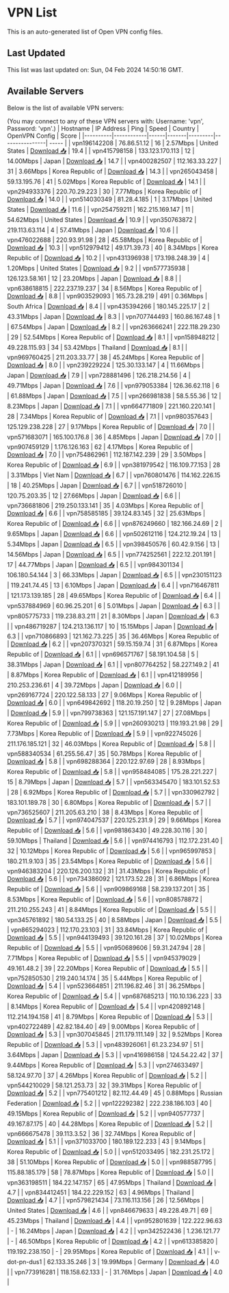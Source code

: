 # VPN List

This is an auto-generated list of Open VPN config files.

## Last Updated

This list was last updated on: Sun, 04 Feb 2024 14:50:16 GMT.

## Available Servers

Below is the list of available VPN servers:

(You may connect to any of these VPN servers with: Username: 'vpn', Password: 'vpn'.)
| Hostname | IP Address | Ping | Speed | Country | OpenVPN Config | Score |
|----------|------------|------|-------|---------|----------------| ----- |
| vpn196142208 | 76.86.51.12 | 16 | 2.57Mbps | United States | [Download 📥](./configs/server_0_US.ovpn) | 19.4 |
| vpn415798158 | 133.123.170.113 | 12 | 14.00Mbps | Japan | [Download 📥](./configs/server_1_JP.ovpn) | 14.7 |
| vpn400282507 | 112.163.33.227 | 31 | 3.66Mbps | Korea Republic of | [Download 📥](./configs/server_2_KR.ovpn) | 14.3 |
| vpn265043458 | 59.13.195.76 | 41 | 5.02Mbps | Korea Republic of | [Download 📥](./configs/server_3_KR.ovpn) | 14.1 |
| vpn294933376 | 220.70.29.223 | 30 | 7.77Mbps | Korea Republic of | [Download 📥](./configs/server_4_KR.ovpn) | 14.0 |
| vpn514030349 | 81.28.4.185 | 1 | 3.17Mbps | United States | [Download 📥](./configs/server_5_US.ovpn) | 11.6 |
| vpn254759211 | 162.215.169.147 | 11 | 54.62Mbps | United States | [Download 📥](./configs/server_6_US.ovpn) | 10.9 |
| vpn350763872 | 219.113.63.114 | 4 | 57.41Mbps | Japan | [Download 📥](./configs/server_7_JP.ovpn) | 10.6 |
| vpn476022688 | 220.93.91.98 | 28 | 45.58Mbps | Korea Republic of | [Download 📥](./configs/server_8_KR.ovpn) | 10.3 |
| vpn512979412 | 49.171.39.73 | 40 | 8.34Mbps | Korea Republic of | [Download 📥](./configs/server_9_KR.ovpn) | 10.2 |
| vpn431396938 | 173.198.248.39 | 4 | 1.20Mbps | United States | [Download 📥](./configs/server_10_US.ovpn) | 9.2 |
| vpn577735938 | 126.123.58.161 | 12 | 23.20Mbps | Japan | [Download 📥](./configs/server_11_JP.ovpn) | 8.8 |
| vpn638618815 | 222.237.19.237 | 34 | 8.56Mbps | Korea Republic of | [Download 📥](./configs/server_12_KR.ovpn) | 8.8 |
| vpn903529093 | 165.73.28.219 | 491 | 0.36Mbps | South Africa | [Download 📥](./configs/server_13_ZA.ovpn) | 8.4 |
| vpn435394266 | 180.145.225.17 | 2 | 43.31Mbps | Japan | [Download 📥](./configs/server_14_JP.ovpn) | 8.3 |
| vpn707744493 | 160.86.167.48 | 1 | 67.54Mbps | Japan | [Download 📥](./configs/server_15_JP.ovpn) | 8.2 |
| vpn263666241 | 222.118.29.230 | 29 | 52.54Mbps | Korea Republic of | [Download 📥](./configs/server_16_KR.ovpn) | 8.1 |
| vpn158948212 | 49.228.115.93 | 34 | 53.42Mbps | Thailand | [Download 📥](./configs/server_17_TH.ovpn) | 8.1 |
| vpn969760425 | 211.203.33.77 | 38 | 45.24Mbps | Korea Republic of | [Download 📥](./configs/server_18_KR.ovpn) | 8.0 |
| vpn239229224 | 125.30.133.147 | 4 | 11.66Mbps | Japan | [Download 📥](./configs/server_19_JP.ovpn) | 7.9 |
| vpn728881496 | 126.218.214.56 | 4 | 49.71Mbps | Japan | [Download 📥](./configs/server_20_JP.ovpn) | 7.6 |
| vpn979053384 | 126.36.62.118 | 6 | 61.88Mbps | Japan | [Download 📥](./configs/server_21_JP.ovpn) | 7.5 |
| vpn266981838 | 58.5.55.36 | 12 | 8.23Mbps | Japan | [Download 📥](./configs/server_22_JP.ovpn) | 7.1 |
| vpn664771809 | 221.160.220.141 | 28 | 7.34Mbps | Korea Republic of | [Download 📥](./configs/server_23_KR.ovpn) | 7.1 |
| vpn980357643 | 125.129.238.228 | 27 | 9.17Mbps | Korea Republic of | [Download 📥](./configs/server_24_KR.ovpn) | 7.0 |
| vpn571683071 | 165.100.176.8 | 36 | 4.85Mbps | Japan | [Download 📥](./configs/server_25_JP.ovpn) | 7.0 |
| vpn907459129 | 1.176.126.163 | 62 | 4.17Mbps | Korea Republic of | [Download 📥](./configs/server_26_KR.ovpn) | 7.0 |
| vpn754862961 | 112.187.142.239 | 29 | 3.50Mbps | Korea Republic of | [Download 📥](./configs/server_27_KR.ovpn) | 6.9 |
| vpn381979542 | 116.109.77.153 | 28 | 3.31Mbps | Viet Nam | [Download 📥](./configs/server_28_VN.ovpn) | 6.7 |
| vpn760801476 | 114.162.226.15 | 18 | 40.25Mbps | Japan | [Download 📥](./configs/server_29_JP.ovpn) | 6.7 |
| vpn518726010 | 120.75.203.35 | 12 | 27.66Mbps | Japan | [Download 📥](./configs/server_30_JP.ovpn) | 6.6 |
| vpn736681806 | 219.250.133.141 | 35 | 4.03Mbps | Korea Republic of | [Download 📥](./configs/server_31_KR.ovpn) | 6.6 |
| vpn758585185 | 39.124.83.145 | 32 | 25.63Mbps | Korea Republic of | [Download 📥](./configs/server_32_KR.ovpn) | 6.6 |
| vpn876249660 | 182.166.24.69 | 2 | 9.65Mbps | Japan | [Download 📥](./configs/server_33_JP.ovpn) | 6.6 |
| vpn502612116 | 124.212.19.24 | 13 | 5.34Mbps | Japan | [Download 📥](./configs/server_34_JP.ovpn) | 6.5 |
| vpn398450576 | 60.42.9.156 | 13 | 14.56Mbps | Japan | [Download 📥](./configs/server_35_JP.ovpn) | 6.5 |
| vpn774252561 | 222.12.201.191 | 17 | 44.77Mbps | Japan | [Download 📥](./configs/server_36_JP.ovpn) | 6.5 |
| vpn984301134 | 106.180.54.144 | 3 | 66.33Mbps | Japan | [Download 📥](./configs/server_37_JP.ovpn) | 6.5 |
| vpn230151123 | 119.241.74.45 | 13 | 6.10Mbps | Japan | [Download 📥](./configs/server_38_JP.ovpn) | 6.4 |
| vpn716467811 | 121.173.139.185 | 28 | 49.65Mbps | Korea Republic of | [Download 📥](./configs/server_39_KR.ovpn) | 6.4 |
| vpn537884969 | 60.96.25.201 | 6 | 5.01Mbps | Japan | [Download 📥](./configs/server_40_JP.ovpn) | 6.3 |
| vpn805775733 | 119.238.83.211 | 21 | 8.30Mbps | Japan | [Download 📥](./configs/server_41_JP.ovpn) | 6.3 |
| vpn486719287 | 124.213.136.117 | 10 | 15.15Mbps | Japan | [Download 📥](./configs/server_42_JP.ovpn) | 6.3 |
| vpn710866893 | 121.162.73.225 | 35 | 36.46Mbps | Korea Republic of | [Download 📥](./configs/server_43_KR.ovpn) | 6.2 |
| vpn207370321 | 59.15.159.74 | 31 | 6.87Mbps | Korea Republic of | [Download 📥](./configs/server_44_KR.ovpn) | 6.1 |
| vpn696571767 | 58.191.104.58 | 5 | 38.31Mbps | Japan | [Download 📥](./configs/server_45_JP.ovpn) | 6.1 |
| vpn807764252 | 58.227.149.2 | 41 | 8.87Mbps | Korea Republic of | [Download 📥](./configs/server_46_KR.ovpn) | 6.1 |
| vpn412189956 | 210.253.236.61 | 4 | 39.72Mbps | Japan | [Download 📥](./configs/server_47_JP.ovpn) | 6.0 |
| vpn269167724 | 220.122.58.133 | 27 | 9.06Mbps | Korea Republic of | [Download 📥](./configs/server_48_KR.ovpn) | 6.0 |
| vpn649842692 | 118.20.19.250 | 12 | 9.28Mbps | Japan | [Download 📥](./configs/server_49_JP.ovpn) | 5.9 |
| vpn799738363 | 121.157.191.147 | 27 | 27.08Mbps | Korea Republic of | [Download 📥](./configs/server_50_KR.ovpn) | 5.9 |
| vpn260930213 | 119.193.21.98 | 29 | 7.73Mbps | Korea Republic of | [Download 📥](./configs/server_51_KR.ovpn) | 5.9 |
| vpn922745026 | 211.176.185.121 | 32 | 46.03Mbps | Korea Republic of | [Download 📥](./configs/server_52_KR.ovpn) | 5.8 |
| vpn588340534 | 61.255.56.47 | 35 | 50.78Mbps | Korea Republic of | [Download 📥](./configs/server_53_KR.ovpn) | 5.8 |
| vpn698288364 | 220.122.97.69 | 28 | 8.93Mbps | Korea Republic of | [Download 📥](./configs/server_54_KR.ovpn) | 5.8 |
| vpn958484085 | 175.28.221.227 | 15 | 8.79Mbps | Japan | [Download 📥](./configs/server_55_JP.ovpn) | 5.7 |
| vpn563345470 | 183.101.52.53 | 28 | 6.92Mbps | Korea Republic of | [Download 📥](./configs/server_56_KR.ovpn) | 5.7 |
| vpn330962792 | 183.101.189.78 | 30 | 6.80Mbps | Korea Republic of | [Download 📥](./configs/server_57_KR.ovpn) | 5.7 |
| vpn736525607 | 211.205.63.210 | 38 | 8.43Mbps | Korea Republic of | [Download 📥](./configs/server_58_KR.ovpn) | 5.7 |
| vpn974047537 | 220.125.231.9 | 29 | 9.66Mbps | Korea Republic of | [Download 📥](./configs/server_59_KR.ovpn) | 5.6 |
| vpn981863430 | 49.228.30.116 | 30 | 59.10Mbps | Thailand | [Download 📥](./configs/server_60_TH.ovpn) | 5.6 |
| vpn974416793 | 112.172.231.40 | 32 | 10.12Mbps | Korea Republic of | [Download 📥](./configs/server_61_KR.ovpn) | 5.6 |
| vpn965997853 | 180.211.9.103 | 35 | 23.54Mbps | Korea Republic of | [Download 📥](./configs/server_62_KR.ovpn) | 5.6 |
| vpn946383204 | 220.126.200.132 | 31 | 31.43Mbps | Korea Republic of | [Download 📥](./configs/server_63_KR.ovpn) | 5.6 |
| vpn734386092 | 121.173.52.28 | 31 | 6.86Mbps | Korea Republic of | [Download 📥](./configs/server_64_KR.ovpn) | 5.6 |
| vpn909869168 | 58.239.137.201 | 35 | 8.53Mbps | Korea Republic of | [Download 📥](./configs/server_65_KR.ovpn) | 5.6 |
| vpn808578872 | 211.210.255.243 | 41 | 8.84Mbps | Korea Republic of | [Download 📥](./configs/server_66_KR.ovpn) | 5.5 |
| vpn345761892 | 180.54.133.25 | 40 | 8.58Mbps | Japan | [Download 📥](./configs/server_67_JP.ovpn) | 5.5 |
| vpn865294023 | 112.170.23.103 | 31 | 33.84Mbps | Korea Republic of | [Download 📥](./configs/server_68_KR.ovpn) | 5.5 |
| vpn944139493 | 39.120.161.28 | 37 | 10.02Mbps | Korea Republic of | [Download 📥](./configs/server_69_KR.ovpn) | 5.5 |
| vpn950689606 | 59.31.247.94 | 28 | 7.71Mbps | Korea Republic of | [Download 📥](./configs/server_70_KR.ovpn) | 5.5 |
| vpn945379029 | 49.161.48.2 | 39 | 22.20Mbps | Korea Republic of | [Download 📥](./configs/server_71_KR.ovpn) | 5.5 |
| vpn752850530 | 219.240.14.174 | 35 | 5.44Mbps | Korea Republic of | [Download 📥](./configs/server_72_KR.ovpn) | 5.4 |
| vpn523664851 | 211.196.82.46 | 31 | 36.25Mbps | Korea Republic of | [Download 📥](./configs/server_73_KR.ovpn) | 5.4 |
| vpn687685213 | 110.10.136.223 | 33 | 8.14Mbps | Korea Republic of | [Download 📥](./configs/server_74_KR.ovpn) | 5.4 |
| vpn420892148 | 112.214.194.158 | 41 | 8.79Mbps | Korea Republic of | [Download 📥](./configs/server_75_KR.ovpn) | 5.3 |
| vpn402722489 | 42.82.184.40 | 49 | 9.00Mbps | Korea Republic of | [Download 📥](./configs/server_76_KR.ovpn) | 5.3 |
| vpn307045845 | 211.179.111.149 | 32 | 9.52Mbps | Korea Republic of | [Download 📥](./configs/server_77_KR.ovpn) | 5.3 |
| vpn483926061 | 61.23.234.97 | 51 | 3.64Mbps | Japan | [Download 📥](./configs/server_78_JP.ovpn) | 5.3 |
| vpn416986158 | 124.54.22.42 | 37 | 9.44Mbps | Korea Republic of | [Download 📥](./configs/server_79_KR.ovpn) | 5.3 |
| vpn274633497 | 58.124.97.70 | 37 | 4.26Mbps | Korea Republic of | [Download 📥](./configs/server_80_KR.ovpn) | 5.2 |
| vpn544210029 | 58.121.253.73 | 32 | 39.31Mbps | Korea Republic of | [Download 📥](./configs/server_81_KR.ovpn) | 5.2 |
| vpn775401212 | 82.112.44.49 | 45 | 0.88Mbps | Russian Federation | [Download 📥](./configs/server_82_RU.ovpn) | 5.2 |
| vpn122292382 | 222.238.186.103 | 40 | 49.15Mbps | Korea Republic of | [Download 📥](./configs/server_83_KR.ovpn) | 5.2 |
| vpn940577737 | 49.167.87.175 | 40 | 44.28Mbps | Korea Republic of | [Download 📥](./configs/server_84_KR.ovpn) | 5.2 |
| vpn666675478 | 39.113.3.52 | 36 | 32.74Mbps | Korea Republic of | [Download 📥](./configs/server_85_KR.ovpn) | 5.1 |
| vpn371033700 | 180.189.122.233 | 43 | 9.14Mbps | Korea Republic of | [Download 📥](./configs/server_86_KR.ovpn) | 5.0 |
| vpn512033495 | 182.231.25.172 | 38 | 51.10Mbps | Korea Republic of | [Download 📥](./configs/server_87_KR.ovpn) | 5.0 |
| vpn988587795 | 115.88.185.179 | 58 | 78.87Mbps | Korea Republic of | [Download 📥](./configs/server_88_KR.ovpn) | 5.0 |
| vpn363198511 | 184.22.147.157 | 65 | 47.95Mbps | Thailand | [Download 📥](./configs/server_89_TH.ovpn) | 4.7 |
| vpn834412451 | 184.22.229.152 | 63 | 4.96Mbps | Thailand | [Download 📥](./configs/server_90_TH.ovpn) | 4.7 |
| vpn579821434 | 73.116.113.156 | 26 | 12.56Mbps | United States | [Download 📥](./configs/server_91_US.ovpn) | 4.6 |
| vpn846679633 | 49.228.49.71 | 69 | 45.23Mbps | Thailand | [Download 📥](./configs/server_92_TH.ovpn) | 4.4 |
| vpn952801639 | 122.222.96.63 | - | 16.24Mbps | Japan | [Download 📥](./configs/server_93_JP.ovpn) | 4.2 |
| vpn342522436 | 1.236.121.77 | - | 46.50Mbps | Korea Republic of | [Download 📥](./configs/server_94_KR.ovpn) | 4.2 |
| vpn613385820 | 119.192.238.150 | - | 29.95Mbps | Korea Republic of | [Download 📥](./configs/server_95_KR.ovpn) | 4.1 |
| v-dot-pn-dus1 | 62.133.35.246 | 3 | 19.99Mbps | Germany | [Download 📥](./configs/server_96_DE.ovpn) | 4.0 |
| vpn773916281 | 118.158.62.133 | - | 31.76Mbps | Japan | [Download 📥](./configs/server_97_JP.ovpn) | 4.0 |
